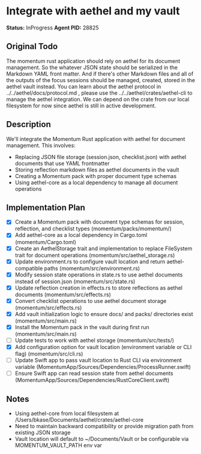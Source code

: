 # Integrate with aethel and my vault

**Status:** InProgress
**Agent PID:** 28825

## Original Todo

The momentum rust application should rely on aethel for its document management. So the whatever JSON state should be serialized in the Markdown YAML front matter. And if there's other Markdown files and all of the outputs of the focus sessions should be managed, created, stored in the aethel vault instead. You can learn about the aethel protocol in ../../aethel/docs/protocol.md , please use the ../../aethel/crates/aethel-cli to manage the aethel integration. We can depend on the crate from our local filesystem for now since aethel is still in active development.

## Description

We'll integrate the Momentum Rust application with aethel for document management. This involves:
- Replacing JSON file storage (session.json, checklist.json) with aethel documents that use YAML frontmatter
- Storing reflection markdown files as aethel documents in the vault
- Creating a Momentum pack with proper document type schemas
- Using aethel-core as a local dependency to manage all document operations

## Implementation Plan

- [x] Create a Momentum pack with document type schemas for session, reflection, and checklist types (momentum/packs/momentum/)
- [x] Add aethel-core as a local dependency in Cargo.toml (momentum/Cargo.toml)
- [x] Create an AethelStorage trait and implementation to replace FileSystem trait for document operations (momentum/src/aethel_storage.rs)
- [x] Update environment.rs to configure vault location and return aethel-compatible paths (momentum/src/environment.rs)
- [x] Modify session state operations in state.rs to use aethel documents instead of session.json (momentum/src/state.rs)
- [x] Update reflection creation in effects.rs to store reflections as aethel documents (momentum/src/effects.rs)
- [x] Convert checklist operations to use aethel document storage (momentum/src/effects.rs)
- [x] Add vault initialization logic to ensure docs/ and packs/ directories exist (momentum/src/main.rs)
- [x] Install the Momentum pack in the vault during first run (momentum/src/main.rs)
- [ ] Update tests to work with aethel storage (momentum/src/tests/)
- [x] Add configuration option for vault location (environment variable or CLI flag) (momentum/src/cli.rs)
- [ ] Update Swift app to pass vault location to Rust CLI via environment variable (MomentumApp/Sources/Dependencies/ProcessRunner.swift)
- [ ] Ensure Swift app can read session state from aethel documents (MomentumApp/Sources/Dependencies/RustCoreClient.swift)

## Notes

- Using aethel-core from local filesystem at /Users/bkase/Documents/aethel/crates/aethel-core
- Need to maintain backward compatibility or provide migration path from existing JSON storage
- Vault location will default to ~/Documents/Vault or be configurable via MOMENTUM_VAULT_PATH env var